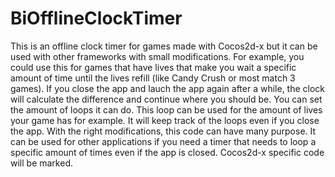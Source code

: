 # BiOfflineClockTimer
This is an offline clock timer for games made with Cocos2d-x but it can be used with other frameworks with small modifications. For example, you could use this for games that have lives that make you wait a specific amount of time until the lives refill (like Candy Crush or most match 3 games). If you close the app and lauch the app again after a while, the clock will calculate the difference and continue where you should be. You can set the amount of loops it can do. This loop can be used for the amount of lives your game has for example. It will keep track of the loops even if you close the app. With the right modifications, this code can have many purpose. It can be used for other applications if you need a timer that needs to loop a specific amount of times even if the app is closed. Cocos2d-x specific code will be marked.
